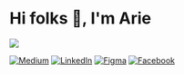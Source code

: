 <h1>Hi folks 👋, I'm Arie</h1>
<img src="https://komarev.com/ghpvc/?username=ariear&label=Profile%20views&color=0e75b6&style=flat" />

[![Medium](https://img.shields.io/badge/Medium-12100E?style=for-the-badge&logo=medium&logoColor=white)](https://ariewrite.medium.com/)
[![LinkedIn](https://img.shields.io/badge/linkedin-%230077B5.svg?style=for-the-badge&logo=linkedin&logoColor=white)](https://www.linkedin.com/in/ariear/)
[![Figma](https://img.shields.io/badge/figma-%23F24E1E.svg?style=for-the-badge&logo=figma&logoColor=white)](https://www.figma.com/@ariar)
[![Facebook](https://img.shields.io/badge/Facebook-%231877F2.svg?style=for-the-badge&logo=Facebook&logoColor=white)](https://unej.id/ariefb)


